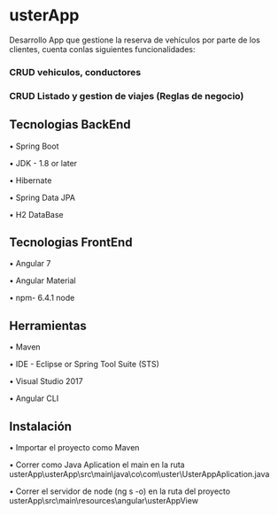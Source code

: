 # usterApp
Desarrollo App que gestione la reserva de vehículos por parte de los clientes, cuenta conlas siguientes funcionalidades:
### CRUD vehiculos, conductores 
### CRUD Listado y gestion de viajes (Reglas de negocio) 

## Tecnologias BackEnd

•	Spring Boot

•	JDK - 1.8 or later

•	Hibernate

•	Spring Data JPA

•	H2 DataBase

## Tecnologias FrontEnd

•	Angular 7

•	Angular Material

•	npm- 6.4.1 node

## Herramientas

•	Maven

•	IDE - Eclipse or Spring Tool Suite (STS)

•	Visual Studio 2017

•	Angular CLI

## Instalación
•	Importar el proyecto como Maven

•	 Correr como Java Aplication el main en la ruta usterApp\usterApp\src\main\java\co\com\uster\UsterAppAplication.java

•	Correr el servidor de node (ng s -o) en la ruta del proyecto usterApp\src\main\resources\angular\usterAppView

